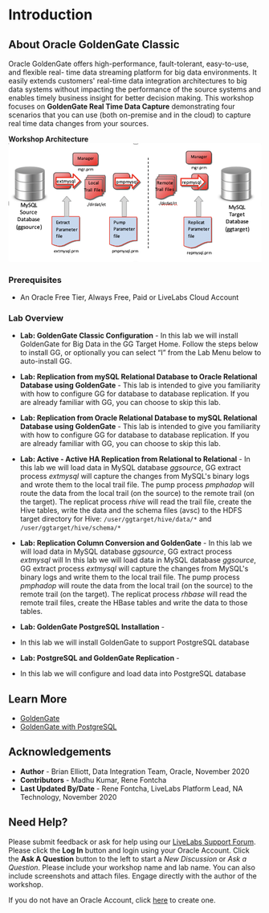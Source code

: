 # Introduction

## About Oracle GoldenGate Classic
Oracle GoldenGate offers high-performance, fault-tolerant, easy-to-use, and flexible real- time data streaming platform for big data environments. It easily extends customers' real-time data integration architectures to big data systems without impacting the performance of the source systems and enables timely business insight for better decision making. This workshop focuses on **GoldenGate Real Time Data Capture** demonstrating four scenarios that you can use (both on-premise and in the cloud) to capture real time data changes from your sources.

**Workshop Architecture**
  ![](./images/image200_1.png " ")

### Prerequisites
* An Oracle Free Tier, Always Free, Paid or LiveLabs Cloud Account

### Lab Overview

- **Lab: GoldenGate Classic Configuration** -
    In this lab we will install GoldenGate for Big Data in the GG Target Home. Follow the steps below to install GG, or optionally you can select “I” from the Lab Menu below to auto-install GG.

- **Lab: Replication from mySQL Relational Database to Oracle Relational Database using GoldenGate** -
    This lab is intended to give you familiarity with how to configure GG for database to database replication. If you are already familiar with GG, you can choose to skip this lab.

- **Lab: Replication from Oracle Relational Database to mySQL Relational Database using GoldenGate** -
    This lab is intended to give you familiarity with how to configure GG for database to database replication. If you are already familiar with GG, you can choose to skip this lab.

- **Lab: Active - Active HA Replication from Relational to Relational** -
    In this lab we will load data in MySQL database *ggsource*, GG extract process *extmysql* will capture the changes from MySQL's binary logs and wrote them to the local trail file. The pump process *pmphadop* will route the data from the local trail (on the source) to the remote trail (on the target). The replicat
    process *rhive* will read the trail file, create the Hive tables, write the data and the schema files (avsc) to the HDFS target directory for Hive: `/user/ggtarget/hive/data/*` and `/user/ggtarget/hive/schema/*`

- **Lab: Replication Column Conversion and GoldenGate** -
    In this lab we will load data in MySQL database *ggsource*, GG extract process *extmysql* will In this lab we will load data in MySQL database *ggsource*, GG extract process *extmysql* will capture the changes from MySQL's binary logs and write them to the local trail file. The pump process *pmphadop* will route the data from the local trail (on the source) to the remote trail (on the target). The replicat process *rhbase* will read the remote trail files, create the HBase tables and write the data to those tables.

- **Lab: GoldenGate PostgreSQL Installation** -
- In this lab we will install GoldenGate to support PostgreSQL database

- **Lab: PostgreSQL and GoldenGate Replication** -
- In this lab we will configure and load data into PostgreSQL database

## Learn More

* [GoldenGate](https://www.oracle.com/middleware/data-integration/goldengate/")
* [GoldenGate with PostgreSQL](https://docs.oracle.com/en/middleware/goldengate/core/19.1/gghdb/using-oracle-goldengate-postgresql.html/")

## Acknowledgements
* **Author** - Brian Elliott, Data Integration Team, Oracle, November 2020
* **Contributors** - Madhu Kumar, Rene Fontcha
* **Last Updated By/Date** - Rene Fontcha, LiveLabs Platform Lead, NA Technology, November 2020

## Need Help?
Please submit feedback or ask for help using our [LiveLabs Support Forum](https://community.oracle.com/tech/developers/categories/livelabsdiscussions). Please click the **Log In** button and login using your Oracle Account. Click the **Ask A Question** button to the left to start a *New Discussion* or *Ask a Question*.  Please include your workshop name and lab name.  You can also include screenshots and attach files.  Engage directly with the author of the workshop.

If you do not have an Oracle Account, click [here](https://profile.oracle.com/myprofile/account/create-account.jspx) to create one.
